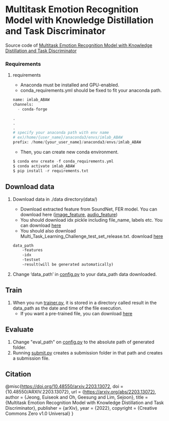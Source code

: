# Multitask Emotion Recognition Model with Knowledge Distillation and Task Discriminator
Source code of [Multitask Emotion Recognition Model with Knowledge Distillation and Task Discriminator](https://arxiv.org/abs/2203.13072)

### Requirements

1. requirements
    
    - Anaconda must be installed and GPU-enabled.
    - conda_requirements.yml should be fixed to fit your anaconda path.
    
    ```python
    name: imlab_ABAW
    channels:
      - conda-forge
    
    .
    .
    .
    # specify your anaconda path with env name
    # ex)/home/{user_name}/anaconda3/envs/imlab_ABAW
    prefix: /home/{your_user_name}/anaconda3/envs/imlab_ABAW
    ```
    
    - Then, you can create new conda environment.
    
    ```python
    $ conda env create -f conda_requirements.yml
    $ conda activate imlab_ABAW
    $ pip install -r requirements.txt
    ```
    

## Download data

1. Download data in ./data directory(data/)
    - Download extracted feature from SoundNet, FER model. You can download here ([image_feature](https://www.dropbox.com/s/eaq76d5xouo5glu/image_t%282%29_s%2810%29.zip?dl=0), [audio_feature](https://www.dropbox.com/s/zzcll6sk04jva3x/audio.zip?dl=0))
    - You should download idx pickle including file_name, labels etc. You can download [here](https://www.dropbox.com/s/s6cz3f1ivce5xai/idx.zip?dl=0)
    - You should also download Multi_Task_Learning_Challenge_test_set_release.txt. download [here](https://www.dropbox.com/s/cvfyq6knsr9bkzy/testset.zip?dl=0)
    
    ```markdown
    data_path
    	-features
    	-idx
    	-testset
    	-result(will be generated automatically)
    ```
    
2. Change ‘data_path’ in [config.py](http://config.py) to your data_path data downloaded. 

## Train

1. When you run [trainer.py](http://trainer.py/), it is stored in a directory called result in the data_path as the date and time of the file execution.
    - If you want a pre-trained file,  you can download [here](https://www.dropbox.com/s/net5ho4xbmf8a8i/pretrained.zip?dl=0)

## Evaluate

1. Change "eval_path" on [config.py](http://config.py/) to the absolute path of generated folder.
2. Running [submit.py](http://submit.py/) creates a submission folder in that path and creates a submission file.

## Citation
@misc{https://doi.org/10.48550/arxiv.2203.13072,
  doi = {10.48550/ARXIV.2203.13072},
  url = {https://arxiv.org/abs/2203.13072},
  author = {Jeong, Euiseok and Oh, Geesung and Lim, Sejoon},
  title = {Multitask Emotion Recognition Model with Knowledge Distillation and Task Discriminator},
  publisher = {arXiv},
  year = {2022},
  copyright = {Creative Commons Zero v1.0 Universal}
}
